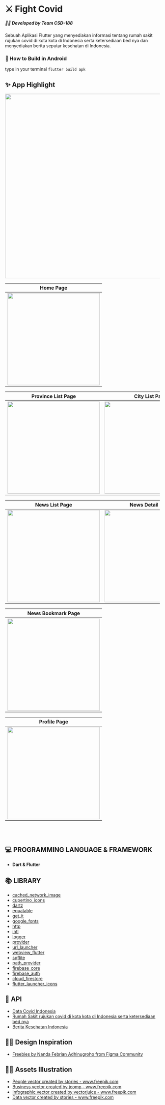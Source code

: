 # :crossed_swords: Fight Covid
##### :man_technologist: Developed by Team CSD-188
Sebuah Aplikasi Flutter yang menyediakan informasi tentang rumah sakit rujukan covid di kota kota di Indonesia serta ketersediaan bed nya dan menyediakan berita seputar kesehatan di Indonesia.

### :hammer: How to Build in Android
type in your terminal `flutter build apk`

## :sparkles: App Highlight
<img src="/assets/images/documentation/main highlight.png" width=600/>

Home Page |
:----------:|
<img src="/assets/images/documentation/home_page.png" width=300/> |

Province List Page | City List Page | Hospital List Page | Hospital Detail Page
:----------:|:-------------:|:--------:|:--------:
<img src="/assets/images/documentation/province_list_page.png" width=300/> | <img src="/assets/images/documentation/city_list_page.png" width=300/> | <img src="/assets/images/documentation/hospital_list_page.png" width=300/>| <img src="/assets/images/documentation/hospital_detail_page.png" width=300/>

News List Page | News Detail Page
:----------:|:-------------:|
<img src="/assets/images/documentation/news_list_page.png" width=300/> | <img src="/assets/images/documentation/news_detail_page.png" width=300/> |

News Bookmark Page |
:----------:|
<img src="/assets/images/documentation/bookmark_news_page.png" width=300/> |

Profile Page |
:----------:|
<img src="/assets/images/documentation/profile_page.png" width=300/> |

<br>
<br>

## :computer: PROGRAMMING LANGUAGE & FRAMEWORK
- #### Dart & Flutter

## :books: LIBRARY
- [cached_network_image](https://pub.dev/packages/cached_network_image)
- [cupertino_icons](https://pub.dev/packages/cupertino_icons)
- [dartz](https://pub.dev/packages/dartz)
- [equatable](https://pub.dev/packages/equatable)
- [get_it](https://pub.dev/packages/get_it)
- [google_fonts](https://pub.dev/packages/google_fonts)
- [http](https://pub.dev/packages/http)
- [intl](https://pub.dev/packages/intl)
- [logger](https://pub.dev/packages/logger)
- [provider](https://pub.dev/packages/provider)
- [url_launcher](https://pub.dev/packages/url_launcher)
- [webview_flutter](https://pub.dev/packages/webview_flutter)
- [sqflite](https://pub.dev/packages/sqflite)
- [path_provider](https://pub.dev/packages/path_provider)
- [firebase_core](https://pub.dev/packages/firebase_core)
- [firebase_auth](https://pub.dev/packages/firebase_auth)
- [cloud_firestore](https://pub.dev/packages/cloud_firestore)
- [flutter_launcher_icons](https://pub.dev/packages/flutter_launcher_icons)

## :scroll: API 
- [Data Covid Indonesia](https://data.covid19.go.id/public/api/update.json)
- [Rumah Sakit rujukan covid di kota kota di Indonesia serta ketersediaan bed nya](https://github.com/satyawikananda/rs-bed-covid-indo-api)
- [Berita Kesehatan Indonesia](https://newsapi.org/s/indonesia-health-news-api)

## :man_artist: Design Inspiration
- [Freebies by Nanda Febrian Adhinugroho from Figma Community](https://www.figma.com/community/file/849809659468946971)

## :raising_hand_man: Assets Illustration
- <a href='https://www.freepik.com/vectors/people'>People vector created by stories - www.freepik.com</a>
- <a href="https://www.freepik.com/vectors/business">Business vector created by jcomp - www.freepik.com</a>
- <a href="https://www.freepik.com/vectors/infographic">Infographic vector created by vectorjuice - www.freepik.com</a>
- <a href="https://www.freepik.com/vectors/data">Data vector created by stories - www.freepik.com</a>

<br>
